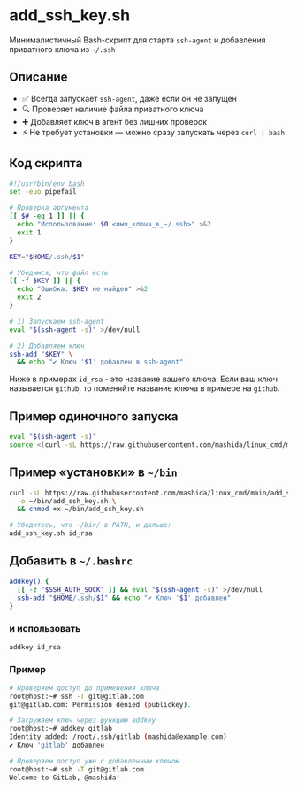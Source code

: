 # add_ssh_key.sh

Минималистичный Bash-скрипт для старта `ssh-agent` и добавления приватного ключа из `~/.ssh`

## Описание
- ✅ Всегда запускает `ssh-agent`, даже если он не запущен  
- 🔍 Проверяет наличие файла приватного ключа  
- ➕ Добавляет ключ в агент без лишних проверок  
- ⚡️ Не требует установки — можно сразу запускать через `curl | bash`

## Код скрипта
```bash
#!/usr/bin/env bash
set -euo pipefail

# Проверка аргумента
[[ $# -eq 1 ]] || {
  echo "Использование: $0 <имя_ключа_в_~/.ssh>" >&2
  exit 1
}

KEY="$HOME/.ssh/$1"

# Убедимся, что файл есть
[[ -f $KEY ]] || {
  echo "Ошибка: $KEY не найден" >&2
  exit 2
}

# 1) Запускаем ssh-agent
eval "$(ssh-agent -s)" >/dev/null

# 2) Добавляем ключ
ssh-add "$KEY" \
  && echo "✔ Ключ '$1' добавлен в ssh-agent"
```
Ниже в примерах `id_rsa` - это название вашего ключа. Если ваш ключ называется `github`, то поменяйте название ключа в примере на `github`.

## Пример одиночного запуска
```bash
eval "$(ssh-agent -s)"
source <(curl -sL https://raw.githubusercontent.com/mashida/linux_cmd/main/add_ssh_key.sh) id_rsa
```

## Пример «установки» в `~/bin`
```bash
curl -sL https://raw.githubusercontent.com/mashida/linux_cmd/main/add_ssh_key.sh \
  -o ~/bin/add_ssh_key.sh \
  && chmod +x ~/bin/add_ssh_key.sh

# Убедитесь, что ~/bin/ в PATH, и дальше:
add_ssh_key.sh id_rsa
```

## Добавить в `~/.bashrc`
```bash
addkey() {
  [[ -z "$SSH_AUTH_SOCK" ]] && eval "$(ssh-agent -s)" >/dev/null
  ssh-add "$HOME/.ssh/$1" && echo "✔ Ключ '$1' добавлен"
}
```

### и использовать 
```bash
addkey id_rsa
```

### Пример
```bash
# Проверяем доступ до применения ключа
root@host:~# ssh -T git@gitlab.com
git@gitlab.com: Permission denied (publickey).

# Загружаем ключ через функцию addkey
root@host:~# addkey gitlab
Identity added: /root/.ssh/gitlab (mashida@example.com)
✔ Ключ 'gitlab' добавлен

# Проверяем доступ уже с добавленным ключом
root@host:~# ssh -T git@gitlab.com
Welcome to GitLab, @mashida!
```

